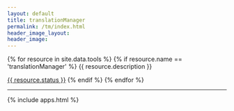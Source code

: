 ```yaml
---
layout: default
title: translationManager
permalink: /tm/index.html
header_image_layout:
header_image:
---
```


{% for resource in site.data.tools %}
 {% if resource.name == 'translationManager' %}
  {{ resource.description }}

  <a href="{{ resource.dev }}">{{ resource.status }}</a>
 {% endif %}
{% endfor %}

* * * * *

{% include apps.html %}
